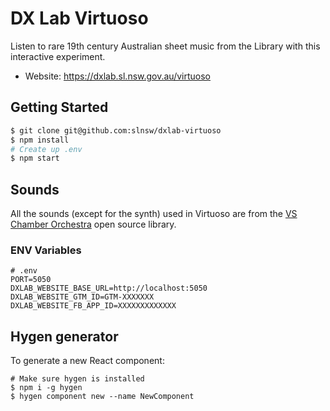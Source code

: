 # DX Lab Virtuoso

Listen to rare 19th century Australian sheet music from the Library with this interactive experiment.

- Website: https://dxlab.sl.nsw.gov.au/virtuoso

## Getting Started

```bash
$ git clone git@github.com:slnsw/dxlab-virtuoso
$ npm install
# Create up .env
$ npm start
```

## Sounds

All the sounds (except for the synth) used in Virtuoso are from the [VS Chamber Orchestra](https://github.com/sgossner/VSCO-2-CE) open source library.

### ENV Variables

```
# .env
PORT=5050
DXLAB_WEBSITE_BASE_URL=http://localhost:5050
DXLAB_WEBSITE_GTM_ID=GTM-XXXXXXX
DXLAB_WEBSITE_FB_APP_ID=XXXXXXXXXXXXX
```

## Hygen generator

To generate a new React component:

```
# Make sure hygen is installed
$ npm i -g hygen
$ hygen component new --name NewComponent
```
